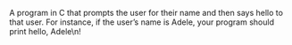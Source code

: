 A program in C that prompts the user for their name and then says hello to that user. For instance, if the user’s name is Adele, your program should print hello, Adele\n!
